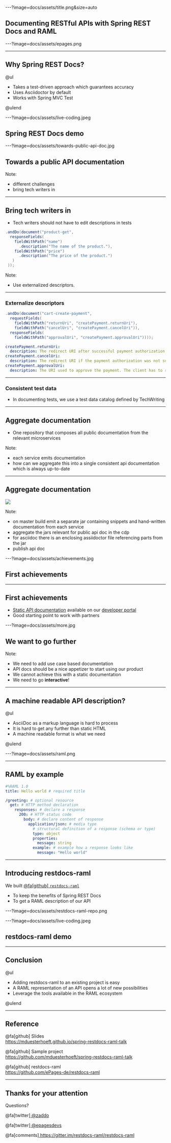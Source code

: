 ---?image=docs/assets/title.png&size=auto

## Documenting RESTful APIs with Spring REST Docs and RAML <!-- .element: style="color: white;" -->

---?image=docs/assets/epages.png

--- 

## Why Spring REST Docs?
@ul

- Takes a test-driven approach which guarantees accuracy
- Uses Asciidoctor by default
- Works with Spring MVC Test

@ulend

---?image=docs/assets/live-coding.jpeg
## Spring REST Docs demo <!-- .element: style="color: white;" -->

---?image=docs/assets/towards-public-api-doc.jpg

## Towards a public API documentation <!-- .element: style="color: white;" -->

Note:
- different challenges
- bring tech writers in

---

## Bring tech writers in

- Tech writers should not have to edit descriptions in tests


```java
.andDo(document("product-get", 
  responseFields(
    fieldWithPath("name")
      .description("The name of the product."),
    fieldWithPath("price")
      .description("The price of the product.")
   )
 ));
```

Note:
- Use externalized descriptors.

---

### Externalize descriptors

```java
.andDo(document("cart-create-payment",
  requestFields(
    fieldWithPath("returnUri", "createPayment.returnUri"),
    fieldWithPath("cancelUri", "createPayment.cancelUri")),
  responseFields(
    fieldWithPath("approvalUri", "createPayment.approvalUri"))));
```

```yaml
createPayment.returnUri:
  description: The redirect URI after successful payment authorization.
createPayment.cancelUri:
  description: The redirect URI if the payment authorization was not successful.
createPayment.approvalUri:
  description: The URI used to approve the payment. The client has to redirect to this URI to initiate the approval.
```

---

### Consistent test data

- In documenting tests, we use a test data catalog defined by TechWriting

---

## Aggregate documentation

- One repository that composes all public documentation from the relevant microservices

Note:
- each service emits documentation
- how can we aggregate this into a single consistent api documentation which is always up-to-date

---

## Aggregate documentation


<img src="docs/assets/aggregate-api-doc.png" style="border:none;box-shadow:none;" />

Note:
- on master build emit a separate jar containing snippets and hand-written documentation from each service
- aggregate the jars relevant for public api doc in the cdp
- for asciidoc there is an enclosing assiidoctor file referencing parts from the jar
- publish api doc

---?image=docs/assets/achievements.jpg

## First achievements <!-- .element: style="color:white;" -->

---

## First achievements

- [Static API documentation](http://docs.beyondshop.cloud/) available on our [developer portal](https://developer.epages.com)
- Good starting point to work with partners

---?image=docs/assets/more.jpg

## We want to go further <!-- .element: style="color:white;" -->

Note:
- We need to add use case based documentation
- API docs should be a nice appetizer to start using our product
- We cannot achieve this with a static documentation
- We need to go **interactive**!

---

## A machine readable API description?

@ul

- AsciiDoc as a markup language is hard to process
- It is hard to get any further than static HTML
- A machine readable format is what we need

@ulend

---?image=docs/assets/raml.png

---

## RAML by example

```yaml
#%RAML 1.0
title: Hello world # required title

/greeting: # optional resource
  get: # HTTP method declaration
    responses: # declare a response
      200: # HTTP status code
        body: # declare content of response
          application/json: # media type
            # structural definition of a response (schema or type)
            type: object
            properties:
              message: string
            example: # example how a response looks like
              message: "Hello world"
```

---

## Introducing restdocs-raml

We built [@fa[github] `restdocs-raml`](https://github.com/ePages-de/restdocs-raml)
- To keep the benefits of Spring REST Docs
- To get a RAML description of our API

---?image=docs/assets/restdocs-raml-repo.png

---?image=docs/assets/live-coding.jpeg

## restdocs-raml demo <!-- .element: style="color: white;" -->

---

## Conclusion

@ul

- Adding restdocs-raml to an existing project is easy
- A RAML representation of an API opens a lot of new possibilities
- Leverage the tools available in the RAML ecosystem

@ulend

---

## Reference

@fa[github] Slides<br />
https://mduesterhoeft.github.io/spring-restdocs-raml-talk

@fa[github] Sample project<br />
https://github.com/mduesterhoeft/spring-restdocs-raml-talk

@fa[github] restdocs-raml<br />
https://github.com/ePages-de/restdocs-raml

---

## Thanks for your attention

Questions?

@fa[twitter]<a href="https://twitter.com/zaddo"> @zaddo</a>

@fa[twitter]<a href="https://twitter.com/epagesdevs"> @epagesdevs</a>

@fa[comments]<a href="https://twitter.com/epagesdevs"> https://gitter.im/restdocs-raml/restdocs-raml</a>
